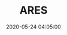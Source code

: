 ---
layout: inner 
position: right 
title: 'ARES'
date: 2020-05-24 04:05:00
categories: development
tags: spring-boot java Automotive International
featured_image: '/img/posts/ARES_web.png'
project_link: 'https://pankl-ares.herokuapp.com/'
button_icon: 'link'
button_text: 'ARES'
lead_text: "Contributed to toward the creation of ARES as a Tech Lead, to aide improvement in performance and management of high tier racing teams."
---
